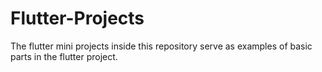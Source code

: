 # Flutter-Projects
The flutter mini projects inside this repository serve as examples of basic parts in the flutter project.
